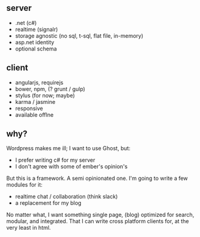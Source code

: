 ## server

* .net (c#) 
* realtime (signalr)
* storage agnostic (no sql, t-sql, flat file, in-memory)
* asp.net identity
* optional schema

## client

* angularjs, requirejs
* bower, npm, (? grunt / gulp)
* stylus (for now; maybe)
* karma / jasmine
* responsive
* available offlne

## why?
Wordpress makes me ill; I want to use Ghost, but:

* I prefer writing c# for my server
* I don't agree with some of ember's opinion's

But this is a framework.  A semi opinionated one.  I'm going to write a few modules for it:

* realtime chat / collaboration (think slack)
* a replacement for my blog

No matter what, I want something single page, (blog) optimized for search, modular, and integrated. 
That I can write cross platform clients for, at the very least in html.